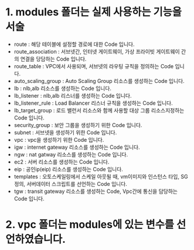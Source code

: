 # 1. modules 폴더는 실제 사용하는 기능을 서술

- route : 해당 테이블에 설정할 경로에 대한 Code 입니다. <br>
- route_association : 서브넷간, 인터넷 게이트웨이, 가상 프라이빗 게이트웨이 간의  연결을 당담하는 Code 입니다. <br>
- route_table : VPC에서 사용되며, 서브넷의 라우팅 규칙을 정의하는 Code 입니다. <br>
- auto_scaling_group : Auto Scaling Group 리소스를 생성하는 Code 입니다. <br>
- lb : nlb,alb 리소스를 생성하는 Code 입니다. <br>
- lb_listener : nlb,alb 리스너를 생성하는 Code 입니다. <br>
- lb_listener_rule : Load Balancer 리스너 규칙을 생성하는 Code 입니다. <br>
- lb_target_group : 로드 밸런서 리소스와 함께 사용할 대상 그룹 리소스지정하는 Code 입니다. <br>
- security_group : 보안 그룹을 생성하기 위한 Code 입니다. <br>
- subnet : 서브넷을 생성하기 위한 Code 입니다. <br>
- vpc : vpc을 생성하기 위한 Code 입니다. <br>
- igw : internet gateway  리소스를 생성하는 Code 입니다. <br>
- ngw : nat gatway 리소스를 생성하는 Code 입니다. <br>
- ec2 : 서버 리소스를 생성하는 Code 입니다. <br>
- eip :  공인ip(eip) 리소스를 생성하는 Code 입니다. <br>
- templates : 오토스케일링에서 스케일 아웃될 때, vm이미지와 인스턴스 타입, SG정의, 서버데이터 스크립트를 선언하는 Code 입니다. <br>
- tgw : transit gateway 리소스를 생성하는 Code, Vpc간에 통신을 담당하는 Code 입니다. <br>

# 2. vpc 폴더는 modules에 있는 변수를 선언하였습니다.

